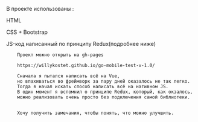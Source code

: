 В проекте использованы :

HTML

CSS + Bootstrap

JS-код написанный по принципу Redux(подробнее ниже)

        Проект можно открыть на gh-pages 
        
        https://willykostet.github.io/go-mobile-test-v-1.0/
        
        Сначала я пытался написать всё на Vue,
        но впахиваться во фреймворк за пару дней оказалось не так легко. 
        Тогда я начал искать способ написать всё на нативном JS.
        В один момент я вспомнил о принципе Redux, который, как окзалось, 
        можно реализовать очень просто без подключения самой библиотеки. 
        

        Хочу получить замечания, чтобы понять, что можно улучшить.
